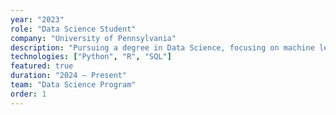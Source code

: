 ```yaml
---
year: "2023"
role: "Data Science Student"
company: "University of Pennsylvania"
description: "Pursuing a degree in Data Science, focusing on machine learning, data analysis, and statistical modeling."
technologies: ["Python", "R", "SQL"]
featured: true
duration: "2024 — Present"
team: "Data Science Program"
order: 1
---
```

